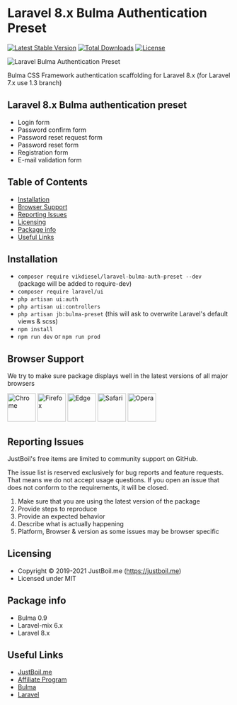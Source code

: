 Laravel 8.x Bulma Authentication Preset
======

[![Latest Stable Version](https://poser.pugx.org/vikdiesel/laravel-bulma-auth-preset/version?140-1)](https://packagist.org/packages/vikdiesel/laravel-bulma-auth-preset) [![Total Downloads](https://poser.pugx.org/vikdiesel/laravel-bulma-auth-preset/downloads)](https://packagist.org/packages/vikdiesel/laravel-bulma-auth-preset) [![License](https://poser.pugx.org/vikdiesel/laravel-bulma-auth-preset/license)](https://packagist.org/packages/vikdiesel/laravel-bulma-auth-preset)

![Laravel Bulma Authentication Preset](https://justboil.me/images/bulma-auth-preset/repository-preview-hi-res.png?140)

Bulma CSS Framework authentication scaffolding for Laravel 8.x (for Laravel 7.x use 1.3 branch)

## Laravel 8.x Bulma authentication preset

- Login form
- Password confirm form
- Password reset request form
- Password reset form
- Registration form
- E-mail validation form

## Table of Contents

* [Installation](#installation)
* [Browser Support](#browser-support)
* [Reporting Issues](#reporting-issues)
* [Licensing](#licensing)
* [Package info](#package-info)
* [Useful Links](#useful-links)

## Installation

- `composer require vikdiesel/laravel-bulma-auth-preset --dev` (package will be added to require-dev)
- `composer require laravel/ui`
- `php artisan ui:auth`
- `php artisan ui:controllers`
- `php artisan jb:bulma-preset` (this will ask to overwrite Laravel's default views & scss)
- `npm install`
- `npm run dev` or `npm run prod`

## Browser Support

We try to make sure package displays well in the latest versions of all major browsers

<img src="https://justboil.me/images/browsers-svg/chrome.svg" width="64" height="64" alt="Chrome"> <img src="https://justboil.me/images/browsers-svg/firefox.svg" width="64" height="64" alt="Firefox"> <img src="https://justboil.me/images/browsers-svg/edge.svg" width="64" height="64" alt="Edge"> <img src="https://justboil.me/images/browsers-svg/safari.svg" width="64" height="64" alt="Safari"> <img src="https://justboil.me/images/browsers-svg/opera.svg" width="64" height="64" alt="Opera">

## Reporting Issues

JustBoil's free items are limited to community support on GitHub.

The issue list is reserved exclusively for bug reports and feature requests. That means we do not accept usage questions. If you open an issue that does not conform to the requirements, it will be closed.

1. Make sure that you are using the latest version of the package
2. Provide steps to reproduce
3. Provide an expected behavior
4. Describe what is actually happening
5. Platform, Browser & version as some issues may be browser specific

## Licensing

- Copyright &copy; 2019-2021 JustBoil.me (https://justboil.me)
- Licensed under MIT

## Package info

* Bulma 0.9
* Laravel-mix 6.x
* Laravel 8.x

## Useful Links

- [JustBoil.me](https://justboil.me)
- [Affiliate Program](https://justboil.me/info/affiliates)
- [Bulma](https://bulma.io)
- [Laravel](https://laravel.com)

